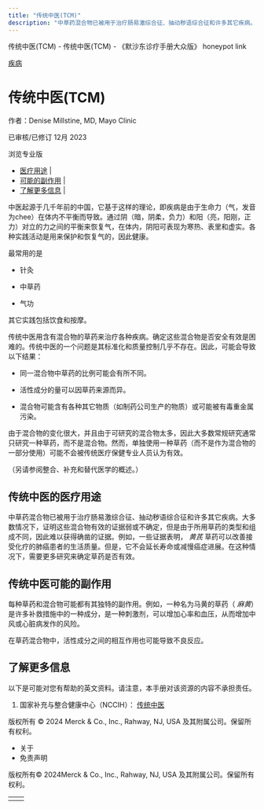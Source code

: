 ```yaml
---
title: "传统中医(TCM)"
description: "中草药混合物已被用于治疗肠易激综合征、抽动秽语综合征和许多其它疾病。大多数情况下，证明这些混合物有效的证据弱或不确定，但是由于所用草药的类型和组成不同，因此难以获得确凿的证据。例如，一些证据表明， _黄芪_ 草药可以改善接受化疗的肺癌患者的生活质量。但是，它不会延长寿命或减慢癌症进展。在这种情况下，需要更多研究来确定草药是否有效。"
---
```


﻿传统中医(TCM) - 传统中医(TCM) - 《默沙东诊疗手册大众版》 honeypot link



[疾病](https://www.merckmanuals.com/home/resourcespages/healthyliving_rel2.3)

# 传统中医(TCM)

作者：Denise Millstine, MD, Mayo Clinic

已审核/已修订 12月 2023

浏览专业版

- [医疗用途](#医疗用途_v87246677_zh) \|
- [可能的副作用](#可能的副作用_v87246683_zh) \|
- [了解更多信息](#了解更多信息_v42283944_zh) \|

中医起源于几千年前的中国，它基于这样的理论，即疾病是由于生命力（气，发音为chee）在体内不平衡而导致。通过阴（暗，阴柔，负力）和阳（亮，阳刚，正力）对立的力之间的平衡来恢复气，在体内，阴阳可表现为寒热、表里和虚实。各种实践活动是用来保护和恢复气的，因此健康。

最常用的是

- 针灸

- 中草药

- 气功


其它实践包括饮食和按摩。

传统中医用含有混合物的草药来治疗各种疾病。确定这些混合物是否安全有效是困难的。传统中医的一个问题是其标准化和质量控制几乎不存在。因此，可能会导致以下结果：

- 同一混合物中草药的比例可能会有所不同。

- 活性成分的量可以因草药来源而异。

- 混合物可能含有各种其它物质（如制药公司生产的物质）或可能被有毒重金属污染。


由于混合物的变化很大，并且由于可研究的混合物太多，因此大多数常规研究通常只研究一种草药，而不是混合物。然而，单独使用一种草药（而不是作为混合物的一部分使用）可能不会被传统医疗保健专业人员认为有效。

（另请参阅整合、补充和替代医学的概述。）

## 传统中医的医疗用途

中草药混合物已被用于治疗肠易激综合征、抽动秽语综合征和许多其它疾病。大多数情况下，证明这些混合物有效的证据弱或不确定，但是由于所用草药的类型和组成不同，因此难以获得确凿的证据。例如，一些证据表明， _黄芪_ 草药可以改善接受化疗的肺癌患者的生活质量。但是，它不会延长寿命或减慢癌症进展。在这种情况下，需要更多研究来确定草药是否有效。

## 传统中医可能的副作用

每种草药和混合物可能都有其独特的副作用。例如，一种名为马黄的草药（ _麻黄_）是许多补救措施中的一种成分，是一种刺激剂，可以增加心率和血压，从而增加中风或心脏病发作的风险。

在草药混合物中，活性成分之间的相互作用也可能导致不良反应。

## 了解更多信息

以下是可能对您有帮助的英文资料。请注意，本手册对该资源的内容不承担责任。

1. 国家补充与整合健康中心（NCCIH）： [传统中医](http://nccih.nih.gov/health/whatiscam/chinesemed.htm)




版权所有 © 2024
Merck & Co., Inc., Rahway, NJ, USA 及其附属公司。保留所有权利。

- 关于
- 免责声明

版权所有© 2024Merck & Co., Inc., Rahway, NJ, USA 及其附属公司。保留所有权利。

|     |     |
| --- | --- |
|  |  |